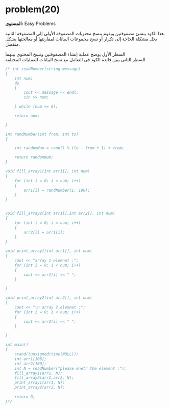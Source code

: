 # problem(20)

**المستوى:** Easy Problems

هذا الكود ينشئ مصفوفتين ويقوم بنسخ محتويات المصفوفة الأولى إلى المصفوفة الثانية.  
يحل مشكلة الحاجة إلى تكرار أو نسخ مجموعات البيانات لمقارنتها أو معالجتها بشكل منفصل.  

السطر الأول يوضح عملية إنشاء المصفوفتين ونسخ المحتوى بينهما  
السطر الثاني يبين فائدة الكود في التعامل مع نسخ البيانات للعمليات المختلفة

```cpp
/* int readNumber(string message)
{
	int num;
	do
	{
		cout << message << endl;
		cin >> num;

	} while (num <= 0);

	return num;

}

int randNumber(int from, int to)
{

	int randomNum = rand() % (to - from + 1) + from;

	return randomNum;
}

void fill_array1(int arr1[], int num)
{
	for (int i = 0; i < num; i++)
	{
		arr1[i] = randNumber(1, 100);
	}
}


void fill_array2(int arr1[],int arr2[], int num)
{
	for (int i = 0; i < num; i++)
	{
		arr2[i] = arr1[i];
	}
}

void print_array1(int arr1[], int num)
{
	cout << "array 1 elemnet :";
	for (int i = 0; i < num; i++)
	{
		cout << arr1[i] << " ";
	}

}

void print_array2(int arr2[], int num)
{
	cout << "\n array 2 elemnet :";
	for (int i = 0; i < num; i++)
	{
		cout << arr2[i] << " ";
	}

}

int main()
{
	srand((unsigned)time(NULL));
	int arr1[100];
	int arr2[100];
	int N = readNumber("please enetr the element :");
	fill_array1(arr1, N);
	fill_array2(arr1,arr2, N);
	print_array1(arr1, N);
	print_array2(arr2, N);
	
	return 0;
}*/
```